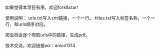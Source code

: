 如果觉得本项目有用，欢迎fork&star!

使用说明：
urls.txt写入xml链接，一个一行。
titles.txt写入标签名称，一个一行，和urls顺序对应。

爬虫将会逐个爬取urls中的链接，生成pdf。

技术交流，欢迎链接wx：anion1314

